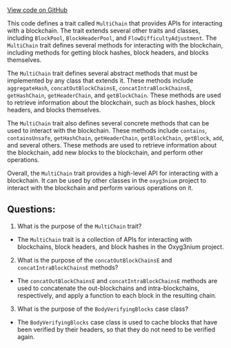 [View code on GitHub](https://github.com/oxyg3nium/oxyg3nium/flow/src/main/scala/org/oxyg3nium/flow/core/MultiChain.scala)

This code defines a trait called `MultiChain` that provides APIs for interacting with a blockchain. The trait extends several other traits and classes, including `BlockPool`, `BlockHeaderPool`, and `FlowDifficultyAdjustment`. The `MultiChain` trait defines several methods for interacting with the blockchain, including methods for getting block hashes, block headers, and blocks themselves.

The `MultiChain` trait defines several abstract methods that must be implemented by any class that extends it. These methods include `aggregateHash`, `concatOutBlockChainsE`, `concatIntraBlockChainsE`, `getHashChain`, `getHeaderChain`, and `getBlockChain`. These methods are used to retrieve information about the blockchain, such as block hashes, block headers, and blocks themselves.

The `MultiChain` trait also defines several concrete methods that can be used to interact with the blockchain. These methods include `contains`, `containsUnsafe`, `getHashChain`, `getHeaderChain`, `getBlockChain`, `getBlock`, `add`, and several others. These methods are used to retrieve information about the blockchain, add new blocks to the blockchain, and perform other operations.

Overall, the `MultiChain` trait provides a high-level API for interacting with a blockchain. It can be used by other classes in the `oxyg3nium` project to interact with the blockchain and perform various operations on it.
## Questions: 
 1. What is the purpose of the `MultiChain` trait?
- The `MultiChain` trait is a collection of APIs for interacting with blockchains, block headers, and block hashes in the Oxyg3nium project.

2. What is the purpose of the `concatOutBlockChainsE` and `concatIntraBlockChainsE` methods?
- The `concatOutBlockChainsE` and `concatIntraBlockChainsE` methods are used to concatenate the out-blockchains and intra-blockchains, respectively, and apply a function to each block in the resulting chain.

3. What is the purpose of the `BodyVerifyingBlocks` case class?
- The `BodyVerifyingBlocks` case class is used to cache blocks that have been verified by their headers, so that they do not need to be verified again.